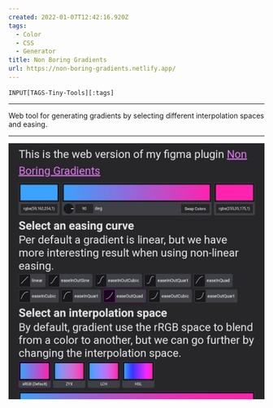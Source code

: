 ```yaml
---
created: 2022-01-07T12:42:16.920Z
tags: 
  - Color
  - CSS
  - Generator
title: Non Boring Gradients
url: https://non-boring-gradients.netlify.app/
---
```

```meta-bind
INPUT[TAGS-Tiny-Tools][:tags]
```

___
Web tool for generating gradients by selecting different interpolation spaces and easing.
___

![](_attachments/non-boring-gradients.jpg)
